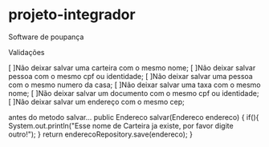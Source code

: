 # projeto-integrador
Software de poupança

Validações


[ ]Não deixar salvar uma carteira com o mesmo nome;
[ ]Não deixar salvar pessoa com o mesmo cpf ou identidade;
[ ]Não deixar salvar uma pessoa com o mesmo numero da casa;
[ ]Não deixar salvar uma taxa com o mesmo nome;
[ ]Não deixar salvar um documento com o mesmo cpf ou identidade;
[ ]Não deixar salvar um endereço com o mesmo cep;

antes do metodo salvar...
public Endereco salvar(Endereco endereco) {
if(){
System.out.println("Esse nome de Carteira ja existe, por favor digite outro!");
}
return enderecoRepository.save(endereco);
}

